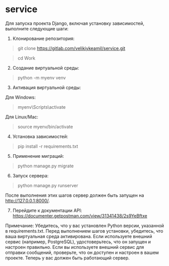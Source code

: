 # service

Для запуска проекта Django, включая установку зависимостей, выполните следующие шаги:

1. Клонирование репозитория:

> git clone https://gitlab.com/velikiykeamil/service.git

> cd Work

2. Создание виртуальной среды:
> python -m myenv venv

3. Активация виртуальной среды:

Для Windows:
> myenv\Scripts\activate

Для Linux/Mac:
> source myenv/bin/activate

4. Установка зависимостей:
> pip install -r requirements.txt

5. Применение миграций:
> python manage.py migrate

6. Запуск сервера:

> python manage.py runserver

После выполнения этих шагов сервер должен быть запущен на http://127.0.0.1:8000/.

7. Перейдите к документации API:
https://documenter.getpostman.com/view/31341438/2s9YeBftxe

Примечание:
Убедитесь, что у вас установлен Python версии, указанной в requirements.txt.
Перед выполнением шагов установки, убедитесь, что ваша виртуальная среда активирована.
Если используете внешний сервис (например, PostgreSQL), удостоверьтесь, что он запущен и настроен правильно.
Если вы используете внешний сервис для отправки сообщений, проверьте, что он доступен и настроен в вашем проекте.
Теперь у вас должен быть работающий сервер.
